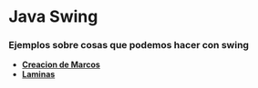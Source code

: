 # Java Swing 
### Ejemplos sobre cosas que podemos hacer con swing

- [**Creacion de Marcos**](./READMES/CreacionMarcos.md)
- [**Laminas**](./READMES/JPanel.md)